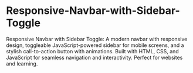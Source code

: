 # Responsive-Navbar-with-Sidebar-Toggle
Responsive Navbar with Sidebar Toggle: A modern navbar with responsive design, toggleable JavaScript-powered sidebar for mobile screens, and a stylish call-to-action button with animations. Built with HTML, CSS, and JavaScript for seamless navigation and interactivity. Perfect for websites and learning.
